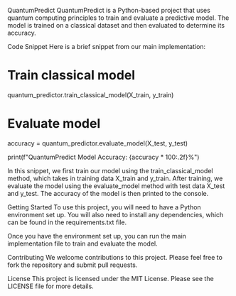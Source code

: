 QuantumPredict
QuantumPredict is a Python-based project that uses quantum computing principles to train and evaluate a predictive model. The model is trained on a classical dataset and then evaluated to determine its accuracy.

Code Snippet
Here is a brief snippet from our main implementation:

# Train classical model
quantum_predictor.train_classical_model(X_train, y_train)

# Evaluate model
accuracy = quantum_predictor.evaluate_model(X_test, y_test)

print(f"QuantumPredict Model Accuracy: {accuracy * 100:.2f}%")

In this snippet, we first train our model using the train_classical_model method, which takes in training data X_train and y_train. After training, we evaluate the model using the evaluate_model method with test data X_test and y_test. The accuracy of the model is then printed to the console.

Getting Started
To use this project, you will need to have a Python environment set up. You will also need to install any dependencies, which can be found in the requirements.txt file.

Once you have the environment set up, you can run the main implementation file to train and evaluate the model.

Contributing
We welcome contributions to this project. Please feel free to fork the repository and submit pull requests.

License
This project is licensed under the MIT License. Please see the LICENSE file for more details.